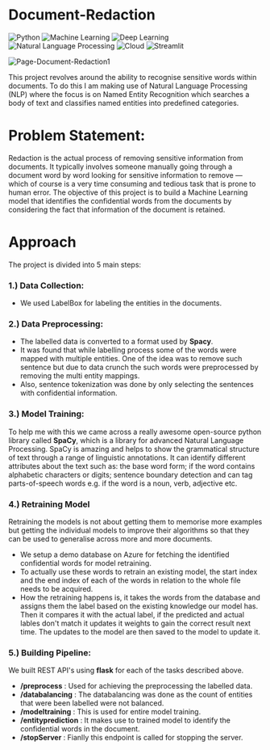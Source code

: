 # Document-Redaction
![Python](https://img.shields.io/badge/Python-3.9-blueviolet)
![Machine Learning](https://img.shields.io/badge/-Machine%20Learning-blue)
![Deep Learning](https://img.shields.io/badge/Deep%20Learning-lightgrey)
![Natural Language Processing](https://img.shields.io/badge/NLP-SpaCy-blue)
![Cloud](https://img.shields.io/badge/Database-Azure-blue)
![Streamlit](https://img.shields.io/badge/Framework-Flask-yellow)

![Page-Document-Redaction1](https://user-images.githubusercontent.com/81012989/165745898-fed65b54-553a-42e4-a5dd-0fa4b4b9f89e.jpg)

This project revolves around the ability to recognise sensitive words within documents. To do this I am making  use of Natural Language Processing (NLP) where the focus is on Named Entity Recognition which searches a body of text and classifies named entities into predefined categories.

# Problem Statement:
Redaction is the actual process of removing sensitive information from documents. It typically involves someone manually going through a document word by word looking for sensitive information to remove — which of course is a very time consuming and tedious task that is prone to human error. The objective of this project is to build a Machine Learning model that identifies the confidential words from the documents by considering the fact that information of the document is retained.

# Approach
The project is divided into 5 main steps:

### 1.) Data Collection:
* We used LabelBox for labeling the entities in the documents.

### 2.) Data Preprocessing:
* The labelled data is converted to a format used by **Spacy**.
* It was found that while labelling process some of the words were mapped with multiple entities. One of the idea was to remove such sentence but due to data crunch     the such words were preprocessed by removing the multi entity mappings.
* Also, sentence tokenization was done by only selecting the sentences with confidential information.

### 3.) Model Training:
To help me with this we came across a really awesome open-source python library called **SpaCy**, which is a library for advanced Natural Language Processing.
SpaCy is amazing and helps to show the grammatical structure of text through a range of linguistic annotations. It can identify different attributes about the text such as: the base word form; if the word contains alphabetic characters or digits; sentence boundary detection and can tag parts-of-speech words e.g. if the word is a noun, verb, adjective etc.

### 4.) Retraining Model
Retraining the models is not about getting them to memorise more examples but getting the individual models to improve their algorithms so that they can be used to generalise across more and more documents.
* We setup a demo database on Azure for fetching the identified confidential words for model retraining.
* To actually use these words to retrain an existing model, the start index and the end index of each of the words in relation to the whole file needs to be acquired.
* How the retraining happens is, it takes the words from the database and assigns them the label based on the existing knowledge our model has. Then it compares it with the actual label, if the predicted and actual lables don't match it updates it weights to gain the correct result next time. The updates to the model are then saved to the model to update it.

### 5.) Building Pipeline:
 We built REST API's using **flask** for each of the tasks described above.
* **/preprocess** : Used for achieving the preprocessing the labelled data.
* **/databalancing** : The databalancing was done as the count of entities that were been labelled were not balanced. 
* **/modeltraining** : This is used for entire model training.
* **/entityprediction** : It makes use to trained model to identify the confidential words in the document.
* **/stopServer** : Fianlly this endpoint is called for stopping the server.






